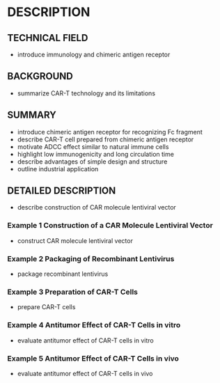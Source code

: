 # DESCRIPTION

## TECHNICAL FIELD

- introduce immunology and chimeric antigen receptor

## BACKGROUND

- summarize CAR-T technology and its limitations

## SUMMARY

- introduce chimeric antigen receptor for recognizing Fc fragment
- describe CAR-T cell prepared from chimeric antigen receptor
- motivate ADCC effect similar to natural immune cells
- highlight low immunogenicity and long circulation time
- describe advantages of simple design and structure
- outline industrial application

## DETAILED DESCRIPTION

- describe construction of CAR molecule lentiviral vector

### Example 1 Construction of a CAR Molecule Lentiviral Vector

- construct CAR molecule lentiviral vector

### Example 2 Packaging of Recombinant Lentivirus

- package recombinant lentivirus

### Example 3 Preparation of CAR-T Cells

- prepare CAR-T cells

### Example 4 Antitumor Effect of CAR-T Cells in vitro

- evaluate antitumor effect of CAR-T cells in vitro

### Example 5 Antitumor Effect of CAR-T Cells in vivo

- evaluate antitumor effect of CAR-T cells in vivo

